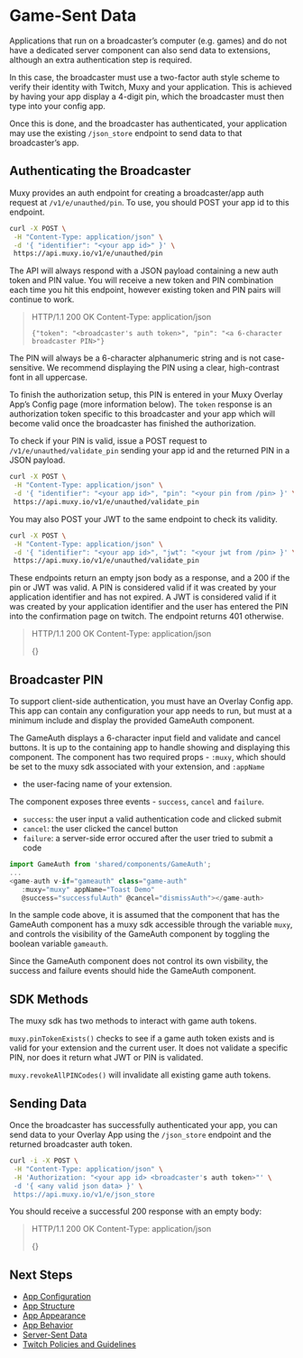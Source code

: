 # Game-Sent Data
Applications that run on a broadcaster’s computer (e.g. games) and do not have a dedicated server
component can also send data to extensions, although an extra authentication step is required.

In this case, the broadcaster must use a two-factor auth style scheme to verify their identity with
Twitch, Muxy and your application. This is achieved by having your app display a 4-digit pin, which
the broadcaster must then type into your config app.

Once this is done, and the broadcaster has authenticated, your application may use the existing
`/json_store` endpoint to send data to that broadcaster’s app.

## Authenticating the Broadcaster
Muxy provides an auth endpoint for creating a broadcaster/app auth request at `/v1/e/unauthed/pin`.
To use, you should POST your app id to this endpoint.

```sh
curl -X POST \
 -H "Content-Type: application/json" \
 -d '{ "identifier": "<your app id>" }' \
 https://api.muxy.io/v1/e/unauthed/pin
```

The API will always respond with a JSON payload containing a new auth token and PIN value. You will
receive a new token and PIN combination each time you hit this endpoint, however existing token and
PIN pairs will continue to work.


> HTTP/1.1 200 OK
> Content-Type: application/json
>
> `{"token": "<broadcaster's auth token>", "pin": "<a 6-character broadcaster PIN>"}`

The PIN will always be a 6-character alphanumeric string and is not case-sensitive. We recommend
displaying the PIN using a clear, high-contrast font in all uppercase.

To finish the authorization setup, this PIN is entered in your Muxy Overlay App’s Config page (more
information below). The `token` response is an authorization token specific to this broadcaster and
your app which will become valid once the broadcaster has finished the authorization.

To check if your PIN is valid, issue a POST request to `/v1/e/unauthed/validate_pin` sending your
app id and the returned PIN in a JSON payload.

```sh
curl -X POST \
 -H "Content-Type: application/json" \
 -d '{ "identifier": "<your app id>", "pin": "<your pin from /pin> }' \
 https://api.muxy.io/v1/e/unauthed/validate_pin
```

You may also POST your JWT to the same endpoint to check its validity.

```sh
curl -X POST \
 -H "Content-Type: application/json" \
 -d '{ "identifier": "<your app id>", "jwt": "<your jwt from /pin> }' \
 https://api.muxy.io/v1/e/unauthed/validate_pin
```

These endpoints return an empty json body as a response, and a 200 if the pin or JWT was valid. A
PIN is considered valid if it was created by your application identifier and has not expired. A JWT
is considered valid if it was created by your application identifier and the user has entered the
PIN into the confirmation page on twitch. The endpoint returns 401 otherwise.

> HTTP/1.1 200 OK
> Content-Type: application/json
>
> {}

## Broadcaster PIN
To support client-side authentication, you must have an Overlay Config app. This app can contain
any configuration your app needs to run, but must at a minimum include and display the provided
GameAuth component.

The GameAuth displays a 6-character input field and validate and cancel buttons. It is up to the
containing app to handle showing and displaying this component. The component has two required
props - `:muxy`, which should be set to the muxy sdk associated with your extension, and `:appName`
- the user-facing name of your extension.

The component exposes three events - `success`, `cancel` and `failure`.
 - `success`: the user input a valid authentication code and clicked submit
 - `cancel`: the user clicked the cancel button
 - `failure`: a server-side error occured after the user tried to submit a code

```javascript
import GameAuth from 'shared/components/GameAuth';
...
<game-auth v-if="gameauth" class="game-auth"
   :muxy="muxy" appName="Toast Demo"
   @success="successfulAuth" @cancel="dismissAuth"></game-auth>
```

In the sample code above, it is assumed that the component that has the GameAuth component has a
muxy sdk accessible through the variable `muxy`, and controls the visibility of the GameAuth
component by toggling the boolean variable `gameauth`.

Since the GameAuth component does not control its own visbility, the success and failure events
should hide the GameAuth component.

## SDK Methods
The muxy sdk has two methods to interact with game auth tokens.

`muxy.pinTokenExists()` checks to see if a game auth token exists and is valid for your extension
and the current user. It does not validate a specific PIN, nor does it return what JWT or PIN
is validated.

`muxy.revokeAllPINCodes()` will invalidate all existing game auth tokens.

## Sending Data
Once the broadcaster has successfully authenticated your app, you can send data to your Overlay App
using the `/json_store` endpoint and the returned broadcaster auth token.

```sh
curl -i -X POST \
 -H "Content-Type: application/json" \
 -H 'Authorization: "<your app id> <broadcaster's auth token>"' \
 -d '{ <any valid json data> }' \
 https://api.muxy.io/v1/e/json_store
```

You should receive a successful 200 response with an empty body:

> HTTP/1.1 200 OK
> Content-Type: application/json
>
> {}

## Next Steps
 - [App Configuration](AppConfiguration.md)
 - [App Structure](AppStructure.md)
 - [App Appearance](AppAppearance.md)
 - [App Behavior](AppBehavior.md)
 - [Server-Sent Data](ServerSentData.md)
 - [Twitch Policies and Guidelines](TwitchPolicies.md)
